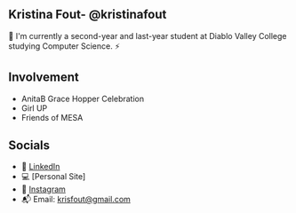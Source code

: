 ## Kristina Fout- @kristinafout
📓 I'm currently a second-year and last-year student at Diablo Valley College studying Computer Science.
⚡️ 

## Involvement
* AnitaB Grace Hopper Celebration
* Girl UP
* Friends of MESA

## Socials
* 🔗 [LinkedIn](https://www.linkedin.com/in/kristina-f-66b0a8227/)
* 💻 [Personal Site]
* 💌 [Instagram](https://www.instagram.com/kristinafout/?hl=en)
* 📬 Email: krisfout@gmail.com
